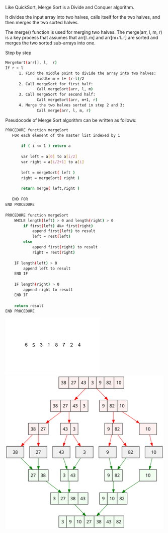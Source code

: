 Like QuickSort, Merge Sort is a Divide and Conquer algorithm. 

It divides the input array into two halves, calls itself for the two halves, and then merges the two sorted halves. 

The merge() function is used for merging two halves. The merge(arr, l, m, r) is a key process that assumes that arr[l..m] and arr[m+1..r] are sorted and merges the two sorted sub-arrays into one. 

Step by step
```sh
MergeSort(arr[], l,  r)
If r > l
      1. Find the middle point to divide the array into two halves:
              middle m = l+ (r-l)/2
      2. Call mergeSort for first half:
              Call mergeSort(arr, l, m)
      3. Call mergeSort for second half:
              Call mergeSort(arr, m+1, r)
      4. Merge the two halves sorted in step 2 and 3:
              Call merge(arr, l, m, r)
```

Pseudocode of Merge Sort algorithm can be written as follows:
```sh
PROCEDURE function mergeSort
   FOR each element of the master list indexed by i
 
       if ( i <= 1 ) return a
 
       var left = a[0] to a[i/2]
       var right = a[i/2+1] to a[i]
 
       left = mergeSort( left )
       right = mergeSort( right )
 
       return merge( left,right )
 
   END FOR
END PROCEDURE
 
PROCEDURE function mergeSort
    WHILE length(left) > 0 and length(right) > 0
        if first(left) â‰¤ first(right)
            append first(left) to result
            left = rest(left)
        else
            append first(right) to result
            right = rest(right)
 
    IF length(left) > 0
        append left to result
    END IF
 
    IF length(right) > 0
        append right to result
    END IF
 
    return result
END PROCEDURE
```

![Merge-sort-example](Merge-sort-example-300px.gif)
![Merge_sort_algorithm_diagram](Merge_sort_algorithm_diagram.svg)

